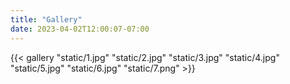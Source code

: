 ```yaml
---
title: "Gallery"
date: 2023-04-02T12:00:07-07:00
---
```


{{< gallery "static/1.jpg" "static/2.jpg" "static/3.jpg" "static/4.jpg" "static/5.jpg" "static/6.jpg" "static/7.png" >}}

